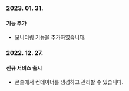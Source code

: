 ### 2023. 01. 31.

#### 기능 추가
* 모니터링 기능을 추가하였습니다.

### 2022. 12. 27.

#### 신규 서비스 출시
* 콘솔에서 컨테이너를 생성하고 관리할 수 있습니다.
